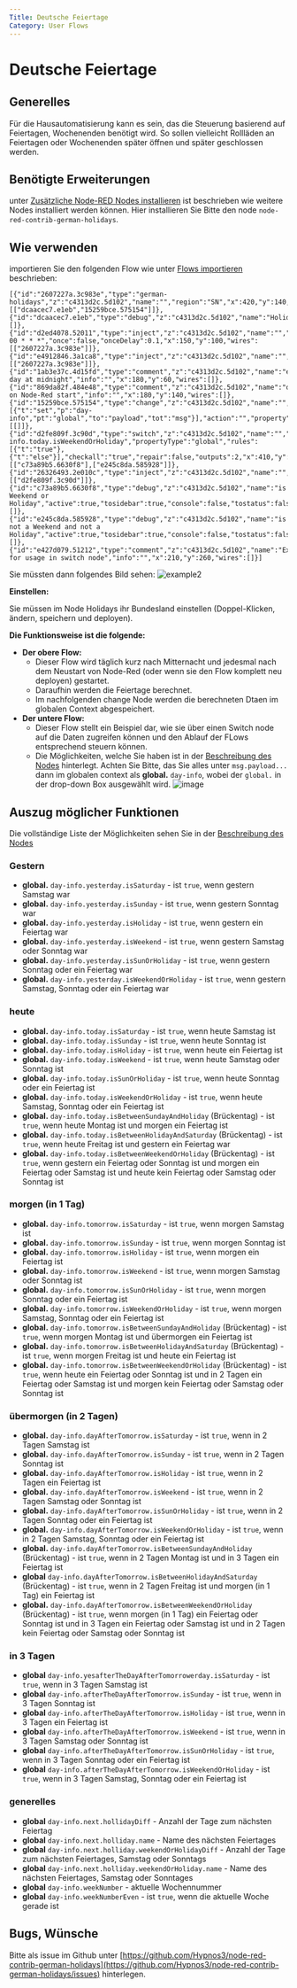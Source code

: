 ```yaml
---
Title: Deutsche Feiertage
Category: User Flows
---
```


# Deutsche Feiertage

## Generelles
Für die Hausautomatisierung kann es sein, das die Steuerung basierend auf Feiertagen, Wochenenden benötigt wird. So sollen vielleicht Rollläden an Feiertagen oder Wochenenden später öffnen und später geschlossen werden.

## Benötigte Erweiterungen
unter [Zusätzliche Node-RED Nodes installieren](https://github.com/hobbyquaker/RedMatic/wiki/Node-Installation) ist beschrieben wie weitere Nodes installiert werden können. Hier installieren Sie Bitte den node `node-red-contrib-german-holidays`.

## Wie verwenden

importieren Sie den folgenden Flow wie unter [Flows importieren](https://github.com/hobbyquaker/RedMatic/wiki/Flow-Import) beschrieben:

    [{"id":"2607227a.3c983e","type":"german-holidays","z":"c4313d2c.5d102","name":"","region":"SN","x":420,"y":140,"wires":[["dcaacec7.e1eb","15259bce.575154"]]},{"id":"dcaacec7.e1eb","type":"debug","z":"c4313d2c.5d102","name":"Holidays","active":true,"tosidebar":true,"console":false,"tostatus":false,"complete":"true","x":620,"y":100,"wires":[]},{"id":"d2ed4078.52011","type":"inject","z":"c4313d2c.5d102","name":"","topic":"","payload":"","payloadType":"date","repeat":"","crontab":"05 00 * * *","once":false,"onceDelay":0.1,"x":150,"y":100,"wires":[["2607227a.3c983e"]]},{"id":"e4912846.3a1ca8","type":"inject","z":"c4313d2c.5d102","name":"","topic":"","payload":"","payloadType":"date","repeat":"","crontab":"","once":true,"onceDelay":"1","x":150,"y":180,"wires":[["2607227a.3c983e"]]},{"id":"1ab3e37c.4d15fd","type":"comment","z":"c4313d2c.5d102","name":"every day at midnight","info":"","x":180,"y":60,"wires":[]},{"id":"869da82f.484e48","type":"comment","z":"c4313d2c.5d102","name":"once on Node-Red start","info":"","x":180,"y":140,"wires":[]},{"id":"15259bce.575154","type":"change","z":"c4313d2c.5d102","name":"","rules":[{"t":"set","p":"day-info","pt":"global","to":"payload","tot":"msg"}],"action":"","property":"","from":"","to":"","reg":false,"x":650,"y":180,"wires":[[]]},{"id":"d2fe809f.3c90d","type":"switch","z":"c4313d2c.5d102","name":"","property":"day-info.today.isWeekendOrHoliday","propertyType":"global","rules":[{"t":"true"},{"t":"else"}],"checkall":"true","repair":false,"outputs":2,"x":410,"y":300,"wires":[["c73a89b5.6630f8"],["e245c8da.585928"]]},{"id":"26326493.2e010c","type":"inject","z":"c4313d2c.5d102","name":"","topic":"","payload":"true","payloadType":"bool","repeat":"","crontab":"","once":false,"onceDelay":0.1,"x":150,"y":300,"wires":[["d2fe809f.3c90d"]]},{"id":"c73a89b5.6630f8","type":"debug","z":"c4313d2c.5d102","name":"is Weekend or Holiday","active":true,"tosidebar":true,"console":false,"tostatus":false,"complete":"payload","x":660,"y":300,"wires":[]},{"id":"e245c8da.585928","type":"debug","z":"c4313d2c.5d102","name":"is not a Weekend and not a Holiday","active":true,"tosidebar":true,"console":false,"tostatus":false,"complete":"payload","x":700,"y":360,"wires":[]},{"id":"e427d079.51212","type":"comment","z":"c4313d2c.5d102","name":"Example for usage in switch node","info":"","x":210,"y":260,"wires":[]}]

Sie müssten dann folgendes Bild sehen:
![example2](https://user-images.githubusercontent.com/12692680/47651938-df1a2a00-db84-11e8-8f32-e1f2dfb8c5d9.png)

**Einstellen:**

Sie müssen im Node Holidays ihr Bundesland einstellen (Doppel-Klicken, ändern, speichern und deployen).

**Die Funktionsweise ist die folgende:**
 - **Der obere Flow:**
    - Dieser Flow wird täglich kurz nach Mitternacht und jedesmal nach dem Neustart von Node-Red (oder wenn sie den Flow komplett neu deployen) gestartet.
    - Daraufhin werden die Feiertage berechnet.
    - Im nachfolgenden change Node werden die berechneten Dtaen im globalen Context abgespeichert.
  - **Der untere Flow:**
    - Dieser Flow stellt ein Beispiel dar, wie sie über einen Switch node auf die Daten zugreifen können und den Ablauf der FLows entsprechend steuern können.
    - Die Möglichkeiten, welche Sie haben ist in der [Beschreibung des Nodes](https://www.npmjs.com/package/node-red-contrib-german-holidays) hinterlegt. Achten Sie Bitte, das Sie alles unter `msg.payload...` dann im globalen context als **global.** `day-info`, wobei der `global.` in der drop-down Box ausgewählt wird.
![image](https://user-images.githubusercontent.com/12692680/47652354-f7d70f80-db85-11e8-9212-17330556f675.png)

## Auszug möglicher Funktionen
Die vollständige Liste der Möglichkeiten sehen Sie in der [Beschreibung des Nodes](https://www.npmjs.com/package/node-red-contrib-german-holidays)

### Gestern
* **global.** `day-info.yesterday.isSaturday` - ist `true`, wenn gestern Samstag war
* **global.** `day-info.yesterday.isSunday` - ist `true`, wenn gestern Sonntag war
* **global.** `day-info.yesterday.isHoliday` - ist `true`, wenn gestern ein Feiertag war
* **global.** `day-info.yesterday.isWeekend` - ist `true`, wenn gestern Samstag oder Sonntag war
* **global.** `day-info.yesterday.isSunOrHoliday` - ist `true`, wenn gestern Sonntag oder ein Feiertag war
* **global.** `day-info.yesterday.isWeekendOrHoliday` - ist `true`, wenn gestern Samstag, Sonntag oder ein Feiertag war

### heute
* **global.** `day-info.today.isSaturday` - ist `true`, wenn heute Samstag ist
* **global.** `day-info.today.isSunday` - ist `true`, wenn heute Sonntag ist
* **global.** `day-info.today.isHoliday` - ist `true`, wenn heute ein Feiertag ist
* **global.** `day-info.today.isWeekend` - ist `true`, wenn heute Samstag oder Sonntag ist
* **global.** `day-info.today.isSunOrHoliday` - ist `true`, wenn heute Sonntag oder ein Feiertag ist
* **global.** `day-info.today.isWeekendOrHoliday` - ist `true`, wenn heute Samstag, Sonntag oder ein Feiertag ist
* **global.** `day-info.today.isBetweenSundayAndHoliday` (Brückentag) - ist `true`, wenn heute Montag ist und morgen ein Feiertag ist
* **global.** `day-info.today.isBetweenHolidayAndSaturday` (Brückentag) - ist `true`, wenn heute Freitag ist und gestern ein Feiertag war
* **global.** `day-info.today.isBetweenWeekendOrHoliday` (Brückentag) - ist `true`, wenn gestern ein Feiertag oder Sonntag ist und morgen ein Feiertag oder Samstag ist und heute kein Feiertag oder Samstag oder Sonntag ist

### morgen (in 1 Tag)
* **global.** `day-info.tomorrow.isSaturday` - ist `true`, wenn morgen Samstag ist
* **global.** `day-info.tomorrow.isSunday` - ist `true`, wenn morgen Sonntag ist
* **global.** `day-info.tomorrow.isHoliday` - ist `true`, wenn morgen ein Feiertag ist
* **global.** `day-info.tomorrow.isWeekend` - ist `true`, wenn morgen Samstag oder Sonntag ist
* **global.** `day-info.tomorrow.isSunOrHoliday` - ist `true`, wenn morgen Sonntag oder ein Feiertag ist
* **global.** `day-info.tomorrow.isWeekendOrHoliday` - ist `true`, wenn morgen Samstag, Sonntag oder ein Feiertag ist
* **global.** `day-info.tomorrow.isBetweenSundayAndHoliday` (Brückentag) - ist `true`, wenn morgen Montag ist und übermorgen ein Feiertag ist
* **global.** `day-info.tomorrow.isBetweenHolidayAndSaturday` (Brückentag) - ist `true`, wenn morgen Freitag ist und heute ein Feiertag ist
* **global.** `day-info.tomorrow.isBetweenWeekendOrHoliday` (Brückentag) - ist `true`, wenn heute ein Feiertag oder Sonntag ist und in 2 Tagen ein Feiertag oder Samstag ist und morgen kein Feiertag oder Samstag oder Sonntag ist

### übermorgen (in 2 Tagen)
* **global.** `day-info.dayAfterTomorrow.isSaturday` - ist `true`, wenn in 2 Tagen Samstag ist
* **global.** `day-info.dayAfterTomorrow.isSunday` - ist `true`, wenn in 2 Tagen Sonntag ist
* **global.** `day-info.dayAfterTomorrow.isHoliday` - ist `true`, wenn in 2 Tagen ein Feiertag ist
* **global.** `day-info.dayAfterTomorrow.isWeekend` - ist `true`, wenn in 2 Tagen Samstag oder Sonntag ist
* **global.** `day-info.dayAfterTomorrow.isSunOrHoliday` - ist `true`, wenn in 2 Tagen Sonntag oder ein Feiertag ist
* **global.** `day-info.dayAfterTomorrow.isWeekendOrHoliday` - ist `true`, wenn in 2 Tagen Samstag, Sonntag oder ein Feiertag ist
* **global.** `day-info.dayAfterTomorrow.isBetweenSundayAndHoliday` (Brückentag) - ist `true`, wenn in 2 Tagen Montag ist und in 3 Tagen ein Feiertag ist
* **global** `day-info.dayAfterTomorrow.isBetweenHolidayAndSaturday` (Brückentag) - ist `true`, wenn in 2 Tagen Freitag ist und morgen (in 1 Tag) ein Feiertag ist
* **global.** `day-info.dayAfterTomorrow.isBetweenWeekendOrHoliday` (Brückentag) - ist `true`, wenn morgen (in 1 Tag) ein Feiertag oder Sonntag ist und in 3 Tagen ein Feiertag oder Samstag ist und in 2 Tagen kein Feiertag oder Samstag oder Sonntag ist

### in 3 Tagen
* **global** `day-info.yesafterTheDayAfterTomorrowerday.isSaturday` - ist `true`, wenn in 3 Tagen Samstag ist
* **global** `day-info.afterTheDayAfterTomorrow.isSunday` - ist `true`, wenn in 3 Tagen Sonntag ist
* **global** `day-info.afterTheDayAfterTomorrow.isHoliday` - ist `true`, wenn in 3 Tagen ein Feiertag ist
* **global** `day-info.afterTheDayAfterTomorrow.isWeekend` - ist `true`, wenn in 3 Tagen Samstag oder Sonntag ist
* **global** `day-info.afterTheDayAfterTomorrow.isSunOrHoliday` - ist `true`, wenn in 3 Tagen Sonntag oder ein Feiertag ist
* **global** `day-info.afterTheDayAfterTomorrow.isWeekendOrHoliday` - ist `true`, wenn in 3 Tagen Samstag, Sonntag oder ein Feiertag ist

### generelles
* **global** `day-info.next.hollidayDiff` - Anzahl der Tage zum nächsten Feiertag
* **global** `day-info.next.holliday.name` - Name des nächsten Feiertages
* **global** `day-info.next.holliday.weekendOrHolidayDiff` - Anzahl der Tage zum nächsten Feiertages, Samstag oder Sonntags
* **global** `day-info.next.holliday.weekendOrHoliday.name` - Name des nächsten Feiertages, Samstag oder Sonntages
* **global** `day-info.weekNumber` - aktuelle Wochennummer
* **global** `day-info.weekNumberEven` - ist `true`, wenn die aktuelle Woche gerade ist

## Bugs, Wünsche
Bitte als issue im Github unter [https://github.com/Hypnos3/node-red-contrib-german-holidays](https://github.com/Hypnos3/node-red-contrib-german-holidays/issues) hinterlegen.
